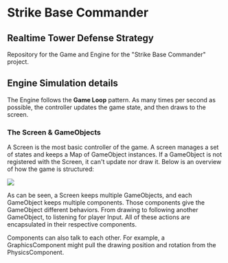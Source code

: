 Strike Base Commander
=====================
Realtime Tower Defense Strategy
-------------------------------

Repository for the Game and Engine for the "Strike Base Commander" project.

Engine Simulation details
-------------------------

The Engine follows the **Game Loop** pattern. As many times per second as possible, the controller updates the game state, and then draws
to the screen.

### The Screen & GameObjects

A Screen is the most basic controller of the game. A screen manages a set of states and keeps a Map of GameObject instances. If a 
GameObject is not registered with the Screen, it can't update nor draw it. Below is an overview of how the game is structured:

<img src="https://docs.google.com/drawings/d/1UN6XVimASkeSNaoE2z4galPSptYWZjNzO3QqA-vyryI/pub?w=838&amp;h=441">

As can be seen, a Screen keeps multiple GameObjects, and each GameObject keeps multiple components. Those components give the GameObject 
different behaviors. From drawing to following another GameObject, to listening for player Input. All of these actions are encapsulated 
in their respective components.

Components can also talk to each other. For example, a GraphicsComponent might pull the drawing position and rotation from the 
PhysicsComponent.